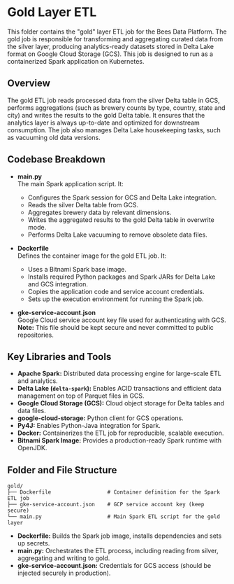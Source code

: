# Gold Layer ETL

This folder contains the "gold" layer ETL job for the Bees Data Platform. The gold job is responsible for transforming and aggregating curated data from the silver layer, producing analytics-ready datasets stored in Delta Lake format on Google Cloud Storage (GCS). This job is designed to run as a containerized Spark application on Kubernetes.

## Overview

The gold ETL job reads processed data from the silver Delta table in GCS, performs aggregations (such as brewery counts by type, country, state and city) and writes the results to the gold Delta table. It ensures that the analytics layer is always up-to-date and optimized for downstream consumption. The job also manages Delta Lake housekeeping tasks, such as vacuuming old data versions.

## Codebase Breakdown

- **main.py**  
  The main Spark application script. It:
  - Configures the Spark session for GCS and Delta Lake integration.
  - Reads the silver Delta table from GCS.
  - Aggregates brewery data by relevant dimensions.
  - Writes the aggregated results to the gold Delta table in overwrite mode.
  - Performs Delta Lake vacuuming to remove obsolete data files.

- **Dockerfile**  
  Defines the container image for the gold ETL job. It:
  - Uses a Bitnami Spark base image.
  - Installs required Python packages and Spark JARs for Delta Lake and GCS integration.
  - Copies the application code and service account credentials.
  - Sets up the execution environment for running the Spark job.

- **gke-service-account.json**  
  Google Cloud service account key file used for authenticating with GCS.  
  **Note:** This file should be kept secure and never committed to public repositories.

## Key Libraries and Tools

- **Apache Spark:** Distributed data processing engine for large-scale ETL and analytics.
- **Delta Lake (`delta-spark`):** Enables ACID transactions and efficient data management on top of Parquet files in GCS.
- **Google Cloud Storage (GCS):** Cloud object storage for Delta tables and data files.
- **google-cloud-storage:** Python client for GCS operations.
- **Py4J:** Enables Python-Java integration for Spark.
- **Docker:** Containerizes the ETL job for reproducible, scalable execution.
- **Bitnami Spark Image:** Provides a production-ready Spark runtime with OpenJDK.

## Folder and File Structure

```
gold/
├── Dockerfile                  # Container definition for the Spark ETL job
├── gke-service-account.json    # GCP service account key (keep secure)
└── main.py                     # Main Spark ETL script for the gold layer
```

- **Dockerfile:** Builds the Spark job image, installs dependencies and sets up secrets.
- **main.py:** Orchestrates the ETL process, including reading from silver, aggregating and writing to gold.
- **gke-service-account.json:** Credentials for GCS access (should be injected securely in production).
